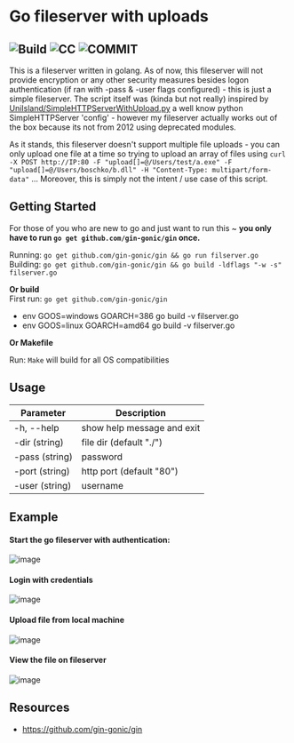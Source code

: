 # Go fileserver with uploads 
![Build](https://img.shields.io/badge/build-passing-green) ![CC](https://img.shields.io/badge/license-cc--by--sa--4.0--Licence-blue) ![COMMIT](https://img.shields.io/github/last-commit/OlivierLaflamme/Offensive-Go-Scripts)
------------

This is a fileserver written in golang. As of now, this fileserver will not provide encryption or any other security measures besides  logon authentication (if ran with -pass & -user flags configured) - this is just a simple fileserver. The script itself was (kinda but not really) inspired by [UniIsland/SimpleHTTPServerWithUpload.py](https://gist.github.com/UniIsland/3346170) a well know python SimpleHTTPServer 'config' - however my fileserver actually works out of the box because its not from 2012 using deprecated modules.     

As it stands, this fileserver doesn't support multiple file uploads - you can only upload one file at a time so trying to upload an array of files using `curl -X POST http://IP:80 -F "upload[]=@/Users/test/a.exe" -F "upload[]=@/Users/boschko/b.dll" -H "Content-Type: multipart/form-data"` ... Moreover, this is simply not the intent / use case of this script.


Getting Started
------------
For those of you who are new to go and just want to run this ~ **you only have to run `go get github.com/gin-gonic/gin` once.**    

Running: `go get github.com/gin-gonic/gin && go run filserver.go`   
Building: `go get github.com/gin-gonic/gin && go build -ldflags "-w -s" filserver.go`    

**Or build**     
First run: `go get github.com/gin-gonic/gin`    
*   env GOOS=windows GOARCH=386 go build -v filserver.go
*   env GOOS=linux GOARCH=amd64 go build -v filserver.go

**Or Makefile**

Run: `Make` will build for all OS compatibilities 

Usage  
----------

|Parameter     |Description  |
|-----------    |-------------------------------------------------------|
|-h, --help     | show help message and exit                            |
|-dir (string)  | file dir (default "./")                               |
|-pass (string) | password                                              |
|-port (string) | http port (default "80")                              |
|-user (string) | username                                              |


Example
----------

#### Start the go fileserver with authentication:  
![image](https://user-images.githubusercontent.com/25066959/74349193-df423700-4d81-11ea-9b99-fd1a9cf89b37.png)    

#### Login with credentials 
![image](https://user-images.githubusercontent.com/25066959/74278357-157ea880-4ce7-11ea-819a-3df1ddd970f7.png)     

#### Upload file from local machine
![image](https://user-images.githubusercontent.com/25066959/74277255-33e3a480-4ce5-11ea-8479-36177eca439a.png)    

#### View the file on fileserver
![image](https://user-images.githubusercontent.com/25066959/74349293-0993f480-4d82-11ea-9ad7-fba5db12f04a.png)     


Resources
---------

-  https://github.com/gin-gonic/gin
